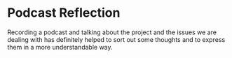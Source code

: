 # Podcast Reflection
Recording a podcast and talking about the project and the issues we are dealing with has definitely helped to sort out some thoughts and to express them in a more understandable way. 